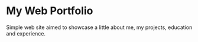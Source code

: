 # My Web Portfolio

Simple web site aimed to showcase a little about me, my projects, education and experience.
